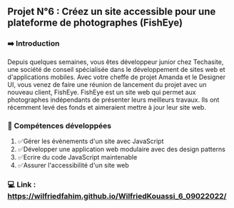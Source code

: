 ## Projet N°6 : Créez un site accessible pour une plateforme de photographes (FishEye)

### ➡️ Introduction

Depuis quelques semaines, vous êtes développeur junior chez Techasite, une société de conseil spécialisée dans le développement de sites web et d'applications mobiles.
Avec votre cheffe de projet Amanda et le Designer UI, vous venez de faire une réunion de lancement du projet avec un nouveau client, FishEye.
FishEye est un site web qui permet aux photographes indépendants de présenter leurs meilleurs travaux.
Ils ont récemment levé des fonds et aimeraient mettre à jour leur site web.

### 🌟 Compétences développées

1. ✅Gérer les évènements d'un site avec JavaScript
2. ✅Développer une application web modulaire avec des design patterns
3. ✅Ecrire du code JavaScript maintenable
4. ✅Assurer l'accessibilité d'un site web

### 💻 Link : https://wilfriedfahim.github.io/WilfriedKouassi_6_09022022/
